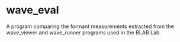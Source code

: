 # wave_eval
A program comparing the formant measurements extracted from the wave_viewer and wave_runner programs used in the BLAB Lab.
